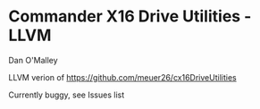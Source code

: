 # Commander X16 Drive Utilities - LLVM
Dan O'Malley

LLVM verion of https://github.com/meuer26/cx16DriveUtilities

Currently buggy, see Issues list
